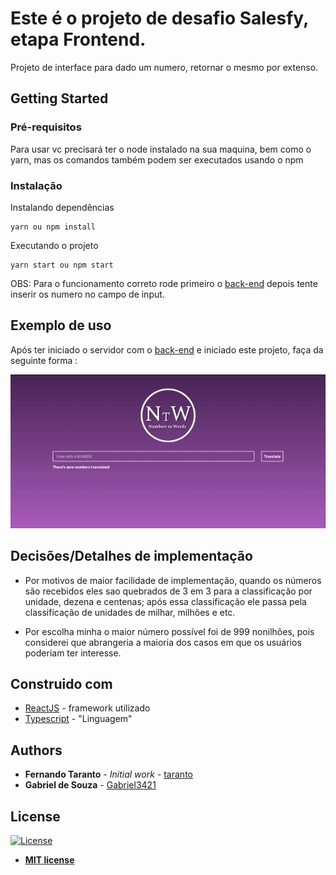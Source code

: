 # Este é o projeto de desafio Salesfy, etapa Frontend.

Projeto de interface para dado um numero, retornar o mesmo por extenso.

## Getting Started

### Pré-requisitos

Para usar vc precisará ter o node instalado na sua maquina, bem como o yarn, mas os comandos também podem ser executados usando o npm

### Instalação

Instalando dependências

```
yarn ou npm install
```

Executando o projeto

```
yarn start ou npm start
```
OBS:
Para o funcionamento correto rode primeiro o [back-end](https://github.com/Gabriel3421/SalesfyChallengeBackend) depois tente inserir os numero no campo de input.

## Exemplo de uso

  Após ter iniciado o servidor com o [back-end](https://github.com/Gabriel3421/SalesfyChallengeBackend) e iniciado este projeto, faça da seguinte forma :

![Exemplo](https://github.com/Gabriel3421/salesfy-challenge-frontend/blob/master/src/assets/exemplo.gif)



## Decisões/Detalhes de implementação

* Por motivos de maior facilidade de implementação, quando os números são recebidos eles sao quebrados de 3 em 3 para a classificação por unidade, dezena e centenas; após essa classificação ele passa pela classificação de unidades de milhar, milhões e etc.

* Por escolha minha o maior número possível foi de 999 nonilhões, pois considerei que abrangeria a maioria dos casos em que os usuários poderiam ter interesse.

## Construido com

* [ReactJS](https://reactjs.org/docs/getting-started.html) - framework utilizado
* [Typescript](https://www.typescriptlang.org/docs/home.html) - "Linguagem"

## Authors

* **Fernando Taranto** - *Initial work* - [taranto](https://github.com/taranto)
* **Gabriel de Souza** - [Gabriel3421](https://github.com/Gabriel3421)

## License

[![License](http://img.shields.io/:license-mit-blue.svg?style=flat-square)](http://badges.mit-license.org)

- **[MIT license](http://opensource.org/licenses/mit-license.php)**
